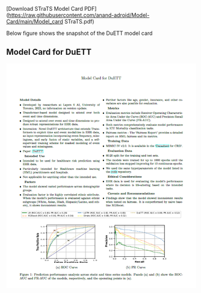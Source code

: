 
 [Download STraTS Model Card PDF](https://raw.githubusercontent.com/anand-adroid/Model-Card/main/Model_card STraTS.pdf)

 Below figure shows the snapshot of the DuETT model card

 ## Model Card for DuETT

![Model Card](https://raw.githubusercontent.com/anand-adroid/Model-Card/main/model%20card%20.png)


 



